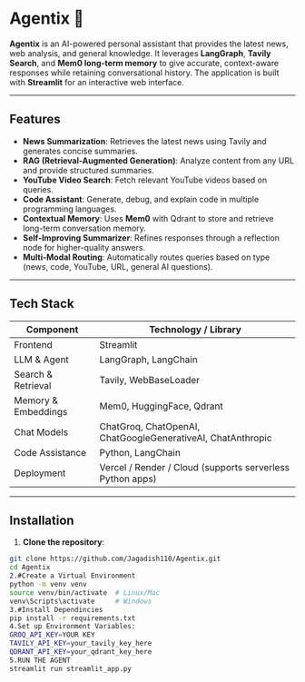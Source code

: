 # Agentix 📰

**Agentix** is an AI-powered personal assistant that provides the latest news, web analysis, and general knowledge. It leverages **LangGraph**, **Tavily Search**, and **Mem0 long-term memory** to give accurate, context-aware responses while retaining conversational history. The application is built with **Streamlit** for an interactive web interface.

---

## **Features**

- **News Summarization**: Retrieves the latest news using Tavily and generates concise summaries.
- **RAG (Retrieval-Augmented Generation)**: Analyze content from any URL and provide structured summaries.
- **YouTube Video Search**: Fetch relevant YouTube videos based on queries.
- **Code Assistant**: Generate, debug, and explain code in multiple programming languages.
- **Contextual Memory**: Uses **Mem0** with Qdrant to store and retrieve long-term conversation memory.
- **Self-Improving Summarizer**: Refines responses through a reflection node for higher-quality answers.
- **Multi-Modal Routing**: Automatically routes queries based on type (news, code, YouTube, URL, general AI questions).

---

## **Tech Stack**

| Component                  | Technology / Library |
|----------------------------|-------------------|
| Frontend                   | Streamlit         |
| LLM & Agent                 | LangGraph, LangChain |
| Search & Retrieval          | Tavily, WebBaseLoader |
| Memory & Embeddings         | Mem0, HuggingFace, Qdrant |
| Chat Models                 | ChatGroq, ChatOpenAI, ChatGoogleGenerativeAI, ChatAnthropic |
| Code Assistance             | Python, LangChain |
| Deployment                  | Vercel / Render / Cloud (supports serverless Python apps) |

---

## **Installation**

1. **Clone the repository**:

```bash
git clone https://github.com/Jagadish110/Agentix.git
cd Agentix
2.#Create a Virtual Environment
python -m venv venv
source venv/bin/activate  # Linux/Mac
venv\Scripts\activate     # Windows
3.#Install Dependincies
pip install -r requirements.txt
4.Set up Environment Variables:
GROQ_API_KEY=YOUR KEY
TAVILY_API_KEY=your_tavily_key_here
QDRANT_API_KEY=your_qdrant_key_here
5.RUN THE AGENT
streamlit run streamlit_app.py

